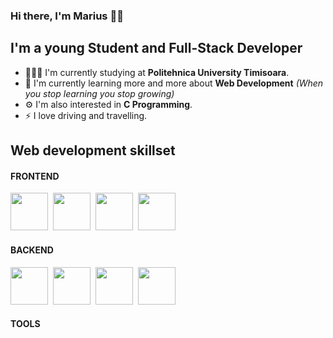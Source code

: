### Hi there, I'm Marius 👋🏼

## I'm a young Student and Full-Stack Developer
- 👨🏽‍🎓 I'm currently studying at <b>Politehnica University Timisoara</b>.
- 🚀 I'm currently learning more and more about <b>Web Development</b> <i>(When you stop learning you stop growing)</i>
- ⚙️ I'm also interested in <b>C Programming</b>.
- ⚡️ I love driving and travelling.

## Web development skillset

#### FRONTEND
<a href="#"><img width="60" height="60" src="https://cdn.svgporn.com/logos/html-5.svg"/></a>&nbsp;
<a href="#"><img width="60" height="60" src="https://cdn.svgporn.com/logos/css-3.svg"/></a>&nbsp;
<a href="#"><img width="60" height="60" src="https://cdn.svgporn.com/logos/javascript.svg"/></a>&nbsp;
<a href="#"><img width="60" height="60" src="https://cdn.svgporn.com/logos/react.svg"/></a>

#### BACKEND

<a href="#"><img width="60" height="60" src="https://cdn.svgporn.com/logos/nodejs-icon.svg"/></a>&nbsp;
<a href="#"><img width="60" height="60" src="https://cdn.svgporn.com/logos/express.svg"/></a>&nbsp;
<a href="#"><img width="60" height="60" src="https://cdn.svgporn.com/logos/mongodb.svg"/></a>&nbsp;
<a href="#"><img width="60" height="60" src="https://cdn.svgporn.com/logos/firebase.svg"/></a>

#### TOOLS

